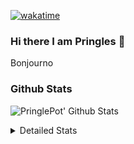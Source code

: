 [![wakatime](https://wakatime.com/badge/user/abd317df-612e-44b4-8787-15db7b574b2f.svg)](https://wakatime.com/@abd317df-612e-44b4-8787-15db7b574b2f)
### Hi there I am Pringles 👋

Bonjourno

### Github Stats
![PringlePot' Github Stats](https://github-readme-stats.vercel.app/api?username=PringlePot&show_icons=true&theme=dark&count_private=true)

<details>
  <summary>Detailed Stats</summary>
    
<!--START_SECTION:waka-->
![Code Time](http://img.shields.io/badge/Code%20Time-495%20hrs%206%20mins-blue)

![Profile Views](http://img.shields.io/badge/Profile%20Views-1-blue)

![Lines of code](https://img.shields.io/badge/From%20Hello%20World%20I%27ve%20Written-110%20Thousand%20lines%20of%20code-blue)

**🐱 My GitHub Data** 

> 🏆 309 Contributions in the Year 2022
 > 
> 📦 91.0 kB Used in GitHub's Storage 
 > 
> 🚫 Not Opted to Hire
 > 
> 📜 10 Public Repositories 
 > 
> 🔑 12 Private Repositories  
 > 
**I'm an Early 🐤** 

```text
🌞 Morning    148 commits    ████░░░░░░░░░░░░░░░░░░░░░   16.72% 
🌆 Daytime    356 commits    ██████████░░░░░░░░░░░░░░░   40.23% 
🌃 Evening    381 commits    ██████████░░░░░░░░░░░░░░░   43.05% 
🌙 Night      0 commits      ░░░░░░░░░░░░░░░░░░░░░░░░░   0.0%

```
📅 **I'm Most Productive on Sunday** 

```text
Monday       177 commits    █████░░░░░░░░░░░░░░░░░░░░   20.0% 
Tuesday      74 commits     ██░░░░░░░░░░░░░░░░░░░░░░░   8.36% 
Wednesday    91 commits     ██░░░░░░░░░░░░░░░░░░░░░░░   10.28% 
Thursday     129 commits    ███░░░░░░░░░░░░░░░░░░░░░░   14.58% 
Friday       76 commits     ██░░░░░░░░░░░░░░░░░░░░░░░   8.59% 
Saturday     150 commits    ████░░░░░░░░░░░░░░░░░░░░░   16.95% 
Sunday       188 commits    █████░░░░░░░░░░░░░░░░░░░░   21.24%

```


📊 **This Week I Spent My Time On** 

```text
⌚︎ Time Zone: Europe/Amsterdam

💬 Programming Languages: 
Go                       6 hrs 23 mins       ████████████░░░░░░░░░░░░░   49.66% 
TypeScript               4 hrs 14 mins       ████████░░░░░░░░░░░░░░░░░   32.89% 
JavaScript               1 hr 44 mins        ███░░░░░░░░░░░░░░░░░░░░░░   13.59% 
JSON                     14 mins             ░░░░░░░░░░░░░░░░░░░░░░░░░   1.82% 
Markdown                 4 mins              ░░░░░░░░░░░░░░░░░░░░░░░░░   0.57%

🔥 Editors: 
GoLand                   6 hrs 24 mins       ████████████░░░░░░░░░░░░░   49.75% 
WebStorm                 4 hrs 35 mins       █████████░░░░░░░░░░░░░░░░   35.64% 
VS Code                  1 hr 52 mins        ███░░░░░░░░░░░░░░░░░░░░░░   14.61%

🐱‍💻 Projects: 
lunar-lib                4 hrs 32 mins       ████████░░░░░░░░░░░░░░░░░   35.21% 
Backend                  4 hrs 25 mins       ████████░░░░░░░░░░░░░░░░░   34.31% 
out                      1 hr 51 mins        ███░░░░░░░░░░░░░░░░░░░░░░   14.41% 
prisma-test              1 hr 48 mins        ███░░░░░░░░░░░░░░░░░░░░░░   14.02% 
Unknown Project          15 mins             ░░░░░░░░░░░░░░░░░░░░░░░░░   1.99%

💻 Operating System: 
Windows                  12 hrs 52 mins      █████████████████████████   100.0%

```

**I Mostly Code in Java** 

```text
Java                     7 repos             ██████████░░░░░░░░░░░░░░░   41.18% 
JavaScript               2 repos             ███░░░░░░░░░░░░░░░░░░░░░░   11.76% 
TypeScript               2 repos             ███░░░░░░░░░░░░░░░░░░░░░░   11.76% 
HTML                     2 repos             ███░░░░░░░░░░░░░░░░░░░░░░   11.76% 
Python                   1 repo              █░░░░░░░░░░░░░░░░░░░░░░░░   5.88%

```


**Timeline**

![Chart not found](https://raw.githubusercontent.com/PringlePot/PringlePot/main/charts/bar_graph.png) 


 Last Updated on 01/05/2022 01:11:20 UTC
<!--END_SECTION:waka-->

</details>
